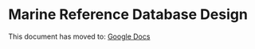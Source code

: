 # Marine Reference Database Design

This document has moved to: [Google Docs](https://docs.google.com/document/d/1GdXL4P5_8VfI5zh7l_8WW-tHqskS7DlBqfmr0fm07Ls/edit?usp=sharing)
